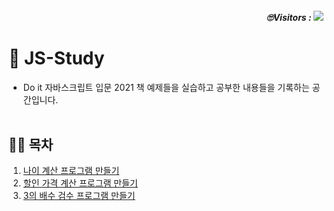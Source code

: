 <h5 align="right"> 🙄Visitors : <a href="https://hits.seeyoufarm.com"><img src="https://hits.seeyoufarm.com/api/count/incr/badge.svg?url=https://github.com/hyedi3/JS-Study/edit/main/README.md&count_bg=%236CE09A&title_bg=%23555555&icon=&icon_color=%23E7E7E7&title=View&edge_flat=false"/></a></h5>

# 🚀 JS-Study
- Do it 자바스크립트 입문 2021 책 예제들을 실습하고 공부한 내용들을 기록하는 공간입니다. 
<br></br>

## ✍🏻 목차 
1. [나이 계산 프로그램 만들기](https://github.com/hyedi3/JS-Study/blob/main/ageCalculation/README.md)
2. [할인 가격 계산 프로그램 만들기](https://github.com/hyedi3/JS-Study/blob/main/discountPrice/README.md)
3. [3의 배수 검수 프로그램 만들기](https://github.com/hyedi3/JS-Study/blob/main/threeMultiple/README.md)
